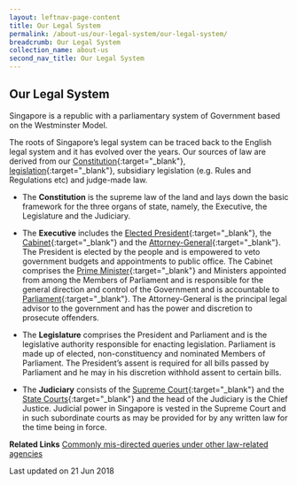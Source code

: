 ```yaml
---
layout: leftnav-page-content
title: Our Legal System
permalink: /about-us/our-legal-system/our-legal-system/
breadcrumb: Our Legal System
collection_name: about-us
second_nav_title: Our Legal System
---
```


Our Legal System
---

Singapore is a republic with a parliamentary system of Government based on the Westminster Model.

The roots of Singapore’s legal system can be traced back to the English legal system and it has evolved over the years. Our sources of law are derived from our [Constitution](https://sso.agc.gov.sg/Act/CONS1963){:target="_blank"}, [legislation](https://sso.agc.gov.sg/){:target="_blank"}, subsidiary legislation (e.g. Rules and Regulations etc) and judge-made law.

* The **Constitution** is the supreme law of the land and lays down the basic framework for the three organs of state, namely, the Executive, the Legislature and the Judiciary.

* The **Executive** includes the [Elected President](https://www.istana.gov.sg/){:target="_blank"}, the [Cabinet](https://www.pmo.gov.sg/the-cabinet){:target="_blank"} and the [Attorney-General](https://www.agc.gov.sg/){:target="_blank"}. The President is elected by the people and is empowered to veto government budgets and appointments to public office. The Cabinet comprises the [Prime Minister](https://www.pmo.gov.sg/){:target="_blank"} and Ministers appointed from among the Members of Parliament and is responsible for the general direction and control of the Government and is accountable to [Parliament](https://www.parliament.gov.sg/){:target="_blank"}. The Attorney-General is the principal legal advisor to the government and has the power and discretion to prosecute offenders.

* The **Legislature** comprises the President and Parliament and is the legislative authority responsible for enacting legislation. Parliament is made up of elected, non-constituency and nominated Members of Parliament. The President’s assent is required for all bills passed by Parliament and he may in his discretion withhold assent to certain bills. 

* The **Judiciary** consists of the [Supreme Court](https://www.supremecourt.gov.sg/){:target="_blank"} and the [State Courts](https://www.statecourts.gov.sg/){:target="_blank"} and the head of the Judiciary is the Chief Justice. Judicial power in Singapore is vested in the Supreme Court and in such subordinate courts as may be provided for by any written law for the time being in force.

**Related Links** [Commonly mis-directed queries under other law-related agencies](/about-us/our-legal-system/queries-under-other-law-related-agencies/)

<p class="right-side-updated">Last updated on 21 Jun 2018</p>
